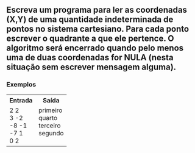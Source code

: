 <div>
  <h2>
    Escreva um programa para ler as coordenadas (X,Y) de uma quantidade indeterminada de pontos no sistema cartesiano. Para cada ponto escrever o quadrante a que ele pertence. O algoritmo será encerrado quando pelo menos uma de duas coordenadas for NULA (nesta situação sem escrever mensagem alguma).
  </h2>
 
  
  <h3>Exemplos</h3>
    <table>
        <tr>
            <th>Entrada</th>
            <th>Saída</th>
        </tr>
        <tr>
            <td>
              2 2<br>
              3 -2<br>
              -8 -1<br>
              -7 1<br>
              0 2<br>
            </td>
            <td>
              primeiro<br>
              quarto<br>
              terceiro<br>
              segundo<br><br>
</td>
        </tr>
    </table>
    </div>
